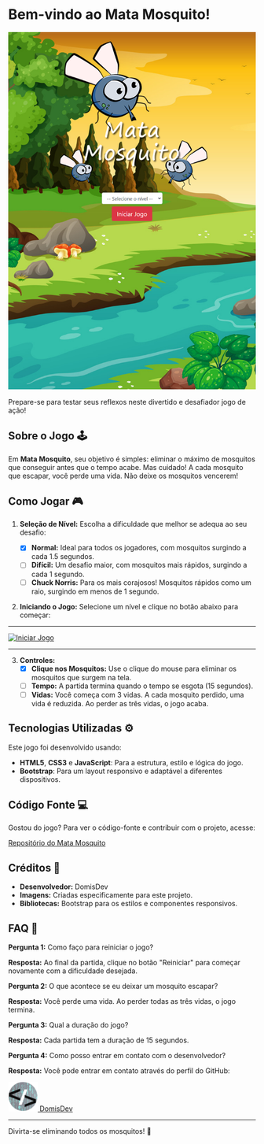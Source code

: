 # Bem-vindo ao Mata Mosquito! 

![Mata Mosquito](src/imagens/iPad-Air-5-820x1180.png)

Prepare-se para testar seus reflexos neste divertido e desafiador jogo de ação!

## Sobre o Jogo 🕹️

Em **Mata Mosquito**, seu objetivo é simples: eliminar o máximo de mosquitos que conseguir antes que o tempo acabe. Mas cuidado! A cada mosquito que escapar, você perde uma vida. Não deixe os mosquitos vencerem!

## Como Jogar 🎮

1. **Seleção de Nível:** Escolha a dificuldade que melhor se adequa ao seu desafio:

    - [x] **Normal:** Ideal para todos os jogadores, com mosquitos surgindo a cada 1.5 segundos.
    - [ ] **Difícil:** Um desafio maior, com mosquitos mais rápidos, surgindo a cada 1 segundo.
    - [ ] **Chuck Norris:** Para os mais corajosos! Mosquitos rápidos como um raio, surgindo em menos de 1 segundo.

2.  **Iniciando o Jogo:** Selecione um nível e clique no botão abaixo para começar:
---

<a href="https://domisnnet.github.io/app-mata-mosquito/app.html?normal">
  <img src="src/imagens/botão.webp" width="35px" height="35px" alt="Iniciar Jogo">
</a>

---
3. **Controles:**
    - [x] **Clique nos Mosquitos:**  Use o clique do mouse para eliminar os mosquitos que surgem na tela.
    - [ ] **Tempo:** A partida termina quando o tempo se esgota (15 segundos).
    - [ ] **Vidas:** Você começa com 3 vidas. A cada mosquito perdido, uma vida é reduzida. Ao perder as três vidas, o jogo acaba.

## Tecnologias Utilizadas ⚙️

Este jogo foi desenvolvido usando:

- **HTML5**, **CSS3** e **JavaScript**: Para a estrutura, estilo e lógica do jogo.
- **Bootstrap**: Para um layout responsivo e adaptável a diferentes dispositivos.

## Código Fonte 💻

Gostou do jogo? Para ver o código-fonte e contribuir com o projeto, acesse:

[Repositório do Mata Mosquito](https://domisnnet.github.io/app-mata-mosquito/)

## Créditos 📝

- **Desenvolvedor:** DomisDev
- **Imagens:** Criadas especificamente para este projeto.
- **Bibliotecas:** Bootstrap para os estilos e componentes responsivos.

## FAQ 🤔

**Pergunta 1:** Como faço para reiniciar o jogo?

   **Resposta:** Ao final da partida, clique no botão "Reiniciar" para começar novamente com a dificuldade desejada.

**Pergunta 2:** O que acontece se eu deixar um mosquito escapar?

   **Resposta:** Você perde uma vida. Ao perder todas as três vidas, o jogo termina.

**Pergunta 3:** Qual a duração do jogo?

   **Resposta:** Cada partida tem a duração de 15 segundos.

**Pergunta 4:** Como posso entrar em contato com o desenvolvedor?

   **Resposta:** Você pode entrar em contato através do perfil do GitHub: 

<a href="https://github.com/Domisnnet">
    <img src="src/imagens/DomisDev.png" width="60px" height="60px" alt="Acessar perfil GitHub">
    DomisDev
</a> 

---

Divirta-se eliminando todos os mosquitos! 🎉